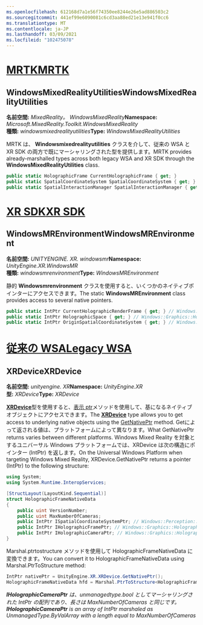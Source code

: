 ```yaml
---
ms.openlocfilehash: 612168d7a1e56f74350ee8244e26e5ad886503c2
ms.sourcegitcommit: 441ef99e6090081c6cd3aa88ed21e13e941f0cc6
ms.translationtype: MT
ms.contentlocale: ja-JP
ms.lasthandoff: 03/09/2021
ms.locfileid: "102475078"
---
```

# <a name="mrtk"></a>[<span data-ttu-id="0d56b-101">MRTK</span><span class="sxs-lookup"><span data-stu-id="0d56b-101">MRTK</span></span>](#tab/mrtk)

## <a name="windowsmixedrealityutilities"></a><span data-ttu-id="0d56b-102">WindowsMixedRealityUtilities</span><span class="sxs-lookup"><span data-stu-id="0d56b-102">WindowsMixedRealityUtilities</span></span>

<span data-ttu-id="0d56b-103">**名前空間:** *MixedReality。 WindowsMixedReality*</span><span class="sxs-lookup"><span data-stu-id="0d56b-103">**Namespace:** *Microsoft.MixedReality.Toolkit.WindowsMixedReality*</span></span><br>
<span data-ttu-id="0d56b-104">**種類:** *windowsmixedrealityutilities*</span><span class="sxs-lookup"><span data-stu-id="0d56b-104">**Type:** *WindowsMixedRealityUtilities*</span></span>

<span data-ttu-id="0d56b-105">MRTK は、 **Windowsmixedrealityutilities** クラスを介して、従来の WSA と XR SDK の両方で既にマーシャリングされた型を提供します。</span><span class="sxs-lookup"><span data-stu-id="0d56b-105">MRTK provides already-marshalled types across both legacy WSA and XR SDK through the **WindowsMixedRealityUtilities** class.</span></span>

```cs
public static HolographicFrame CurrentHolographicFrame { get; }
public static SpatialCoordinateSystem SpatialCoordinateSystem { get; }
public static SpatialInteractionManager SpatialInteractionManager { get; }
```

# <a name="xr-sdk"></a>[<span data-ttu-id="0d56b-106">XR SDK</span><span class="sxs-lookup"><span data-stu-id="0d56b-106">XR SDK</span></span>](#tab/xr)

## <a name="windowsmrenvironment"></a><span data-ttu-id="0d56b-107">WindowsMREnvironment</span><span class="sxs-lookup"><span data-stu-id="0d56b-107">WindowsMREnvironment</span></span>

<span data-ttu-id="0d56b-108">**名前空間:** *UNITYENGINE. XR. windowsmr*</span><span class="sxs-lookup"><span data-stu-id="0d56b-108">**Namespace:** *UnityEngine.XR.WindowsMR*</span></span><br>
<span data-ttu-id="0d56b-109">**種類:** *windowsmrenvironment*</span><span class="sxs-lookup"><span data-stu-id="0d56b-109">**Type:** *WindowsMREnvironment*</span></span>

<span data-ttu-id="0d56b-110">静的 **Windowsmrenvironment** クラスを使用すると、いくつかのネイティブポインターにアクセスできます。</span><span class="sxs-lookup"><span data-stu-id="0d56b-110">The static **WindowsMREnvironment** class provides access to several native pointers.</span></span>

```cs
public static IntPtr CurrentHolographicRenderFrame { get; } // Windows::Graphics::Holographic::IHolographicFrame
public static IntPtr HolographicSpace { get; } // Windows::Graphics::Holographic::IHolographicSpace
public static IntPtr OriginSpatialCoordinateSystem { get; } // Windows::Perception::Spatial::ISpatialCoordinateSystem
```

# <a name="legacy-wsa"></a>[<span data-ttu-id="0d56b-111">従来の WSA</span><span class="sxs-lookup"><span data-stu-id="0d56b-111">Legacy WSA</span></span>](#tab/wsa)

## <a name="xrdevice"></a><span data-ttu-id="0d56b-112">XRDevice</span><span class="sxs-lookup"><span data-stu-id="0d56b-112">XRDevice</span></span>

<span data-ttu-id="0d56b-113">**名前空間:** *unityengine. XR*</span><span class="sxs-lookup"><span data-stu-id="0d56b-113">**Namespace:** *UnityEngine.XR*</span></span><br>
<span data-ttu-id="0d56b-114">**型:** *XRDevice*</span><span class="sxs-lookup"><span data-stu-id="0d56b-114">**Type:** *XRDevice*</span></span>

<span data-ttu-id="0d56b-115"><a href="https://docs.unity3d.com/ScriptReference/XR.XRDevice.html" target="_blank">**XRDevice**</a>型を使用すると、<a href="https://docs.unity3d.com/ScriptReference/XR.XRDevice.GetNativePtr.html" target="_blank">表示 ptr</a>メソッドを使用して、基になるネイティブオブジェクトにアクセスできます。</span><span class="sxs-lookup"><span data-stu-id="0d56b-115">The <a href="https://docs.unity3d.com/ScriptReference/XR.XRDevice.html" target="_blank">**XRDevice**</a> type allows you to get access to underlying native objects using the <a href="https://docs.unity3d.com/ScriptReference/XR.XRDevice.GetNativePtr.html" target="_blank">GetNativePtr</a> method.</span></span> <span data-ttu-id="0d56b-116">Getによって返される値は、プラットフォームによって異なります。</span><span class="sxs-lookup"><span data-stu-id="0d56b-116">What GetNativePtr returns varies between different platforms.</span></span> <span data-ttu-id="0d56b-117">Windows Mixed Reality を対象とするユニバーサル Windows プラットフォームでは、XRDevice は次の構造にポインター (IntPtr) を返します。</span><span class="sxs-lookup"><span data-stu-id="0d56b-117">On the Universal Windows Platform when targeting Windows Mixed Reality, XRDevice.GetNativePtr returns a pointer (IntPtr) to the following structure:</span></span>

```cs
using System;
using System.Runtime.InteropServices;

[StructLayout(LayoutKind.Sequential)]
struct HolographicFrameNativeData
{
    public uint VersionNumber;
    public uint MaxNumberOfCameras;
    public IntPtr ISpatialCoordinateSystemPtr; // Windows::Perception::Spatial::ISpatialCoordinateSystem
    public IntPtr IHolographicFramePtr; // Windows::Graphics::Holographic::IHolographicFrame
    public IntPtr IHolographicCameraPtr; // Windows::Graphics::Holographic::IHolographicCamera
}
```

<span data-ttu-id="0d56b-118">Marshal.ptrtostructure メソッドを使用して HolographicFrameNativeData に変換できます。</span><span class="sxs-lookup"><span data-stu-id="0d56b-118">You can convert it to HolographicFrameNativeData using Marshal.PtrToStructure method:</span></span>

```cs
IntPtr nativePtr = UnityEngine.XR.XRDevice.GetNativePtr();
HolographicFrameNativeData hfd = Marshal.PtrToStructure<HolographicFrameNativeData>(nativePtr);
```

<span data-ttu-id="0d56b-119">***IHolographicCameraPtr** は、unmanagedtype.bool としてマーシャリングされた IntPtr の配列であり、長さは MaxNumberOfCameras と同じです。*</span><span class="sxs-lookup"><span data-stu-id="0d56b-119">***IHolographicCameraPtr** is an array of IntPtr marshaled as UnmanagedType.ByValArray with a length equal to MaxNumberOfCameras*</span></span>
